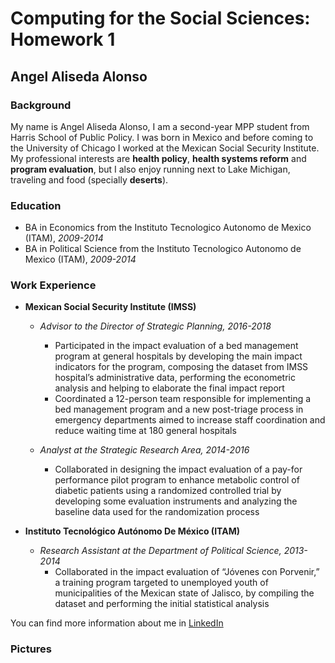 # Computing for the Social Sciences: Homework 1
## Angel Aliseda Alonso 

### Background
My name is Angel Aliseda Alonso, I am a second-year MPP student from Harris School of Public Policy. I was born in Mexico and before coming to the University of Chicago I worked at the Mexican Social Security Institute. My professional interests are __health policy__, __health systems reform__ and __program evaluation__, but I also enjoy running next to Lake Michigan, traveling and food (specially __deserts__).

### Education

* BA in Economics from the Instituto Tecnologico Autonomo de Mexico (ITAM), _2009-2014_
* BA in Political Science from the Instituto Tecnologico Autonomo de Mexico (ITAM), _2009-2014_

### Work Experience

* __Mexican Social Security Institute (IMSS)__
  * _Advisor to the Director of Strategic Planning, 2016-2018_
    * Participated in the impact evaluation of a bed management program at general hospitals by       developing the main impact indicators for the program, composing the dataset from IMSS         hospital’s administrative data, performing the econometric analysis and helping to             elaborate the final impact report
    * Coordinated a 12-person team responsible for implementing a bed management program and a       new post-triage process in emergency departments aimed to increase staff coordination and       reduce waiting time at 180 general hospitals
  
  * _Analyst at the Strategic Research Area, 2014-2016_
    * Collaborated in designing the impact evaluation of a pay-for performance pilot program to       enhance metabolic control of diabetic patients using a randomized controlled trial by          developing some evaluation instruments and analyzing the baseline data used for the            randomization process
    
* __Instituto Tecnológico Autónomo De México (ITAM)__
  * _Research Assistant at the Department of Political Science, 2013-2014_
    * Collaborated in the impact evaluation of “Jóvenes con Porvenir,” a training program            targeted to unemployed youth of municipalities of the Mexican state of Jalisco, by             compiling the dataset and performing the initial statistical analysis
    
You can find more information about me in [LinkedIn](https://www.linkedin.com/in/angel-aliseda-alonso-06a7aa74/)

### Pictures




